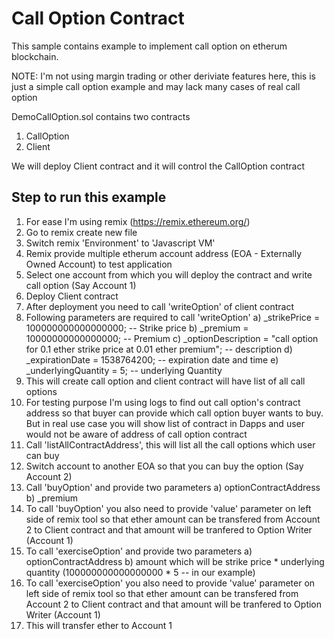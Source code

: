 # Call Option Contract

This sample contains example to implement call option on etherum blockchain.

NOTE: I'm not using margin trading or other deriviate features here, this is just a simple call option example and may lack many cases of real call option

DemoCallOption.sol contains two contracts 
1) CallOption
2) Client

We will deploy Client contract and it will control the CallOption contract

## Step to run this example
1) For ease I'm using remix (https://remix.ethereum.org/)
2) Go to remix create new file
3) Switch remix 'Environment' to 'Javascript VM'
4) Remix provide multiple etherum account address (EOA - Externally Owned Account) to test application
5) Select one account from which you will deploy the contract and write call option (Say Account 1)
5) Deploy Client contract 
6) After deployment you need to call 'writeOption' of client contract 
7) Following parameters are required to call 'writeOption'
    a) _strikePrice = 100000000000000000; -- Strike price 
    b) _premium = 10000000000000000; -- Premium
    c) _optionDescription = "call option for 0.1 ether strike price at 0.01 ether premium"; -- description
    d) _expirationDate = 1538764200; -- expiration date and time
    e) _underlyingQuantity = 5; -- underlying Quantity
8) This will create call option and client contract will have list of all call options
9) For testing purpose I'm using logs to find out call option's contract address so that buyer can provide which call option buyer wants to buy. But in real use case you will show list of contract in Dapps and user would not be aware of address of call option contract
10) Call 'listAllContractAddress', this will list all the call options which user can buy
11) Switch account to another EOA so that you can buy the option (Say Account 2)
12) Call 'buyOption' and provide two parameters
    a) optionContractAddress
    b) _premium
13) To call 'buyOption' you also need to provide 'value' parameter on left side of remix tool so that ether amount can be transfered from Account 2 to Client contract and that amount will be tranfered to Option Writer (Account 1)
14) To call 'exerciseOption' and provide two parameters
    a) optionContractAddress
    b) amount which will be strike price * underlying quantity (100000000000000000 * 5 -- in our example) 
15) To call 'exerciseOption' you also need to provide 'value' parameter on left side of remix tool so that ether amount can be transfered from Account 2 to Client contract and that amount will be tranfered to Option Writer (Account 1)
16) This will transfer ether to Account 1
